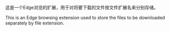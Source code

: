 这是一个Edge浏览的扩展，用于对将要下载的文件按文件扩展名来分别存储。

This is an Edge browsing extension used to store the files to be downloaded separately by file extension.

